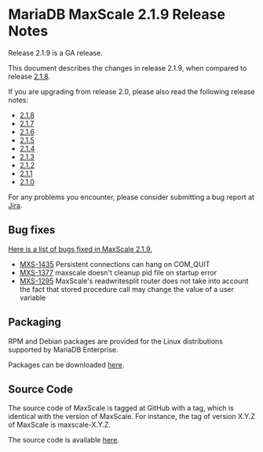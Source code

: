 # MariaDB MaxScale 2.1.9 Release Notes

Release 2.1.9 is a GA release.

This document describes the changes in release 2.1.9, when compared to release
[2.1.8](MaxScale-2.1.8-Release-Notes.md).

If you are upgrading from release 2.0, please also read the following release
notes:

* [2.1.8](./MaxScale-2.1.8-Release-Notes.md)
* [2.1.7](./MaxScale-2.1.7-Release-Notes.md)
* [2.1.6](./MaxScale-2.1.6-Release-Notes.md)
* [2.1.5](./MaxScale-2.1.5-Release-Notes.md)
* [2.1.4](./MaxScale-2.1.4-Release-Notes.md)
* [2.1.3](./MaxScale-2.1.3-Release-Notes.md)
* [2.1.2](./MaxScale-2.1.2-Release-Notes.md)
* [2.1.1](./MaxScale-2.1.1-Release-Notes.md)
* [2.1.0](./MaxScale-2.1.0-Release-Notes.md)

For any problems you encounter, please consider submitting a bug report at
[Jira](https://jira.mariadb.org).

## Bug fixes

[Here is a list of bugs fixed in MaxScale 2.1.9.](https://jira.mariadb.org/issues/?jql=project%20%3D%20MXS%20AND%20issuetype%20%3D%20Bug%20AND%20status%20%3D%20Closed%20AND%20fixVersion%20%3D%202.1.9)

* [MXS-1435](https://jira.mariadb.org/browse/MXS-1435) Persistent connections can hang on COM_QUIT
* [MXS-1377](https://jira.mariadb.org/browse/MXS-1377) maxscale doesn't cleanup pid file on startup error
* [MXS-1295](https://jira.mariadb.org/browse/MXS-1295) MaxScale's readwritesplit router does not take into account the fact that stored procedure call may change the value of  a user variable

## Packaging

RPM and Debian packages are provided for the Linux distributions supported by
MariaDB Enterprise.

Packages can be downloaded [here](https://mariadb.com/resources/downloads).

## Source Code

The source code of MaxScale is tagged at GitHub with a tag, which is identical
with the version of MaxScale. For instance, the tag of version X.Y.Z of MaxScale
is maxscale-X.Y.Z.

The source code is available [here](https://github.com/mariadb-corporation/MaxScale).
